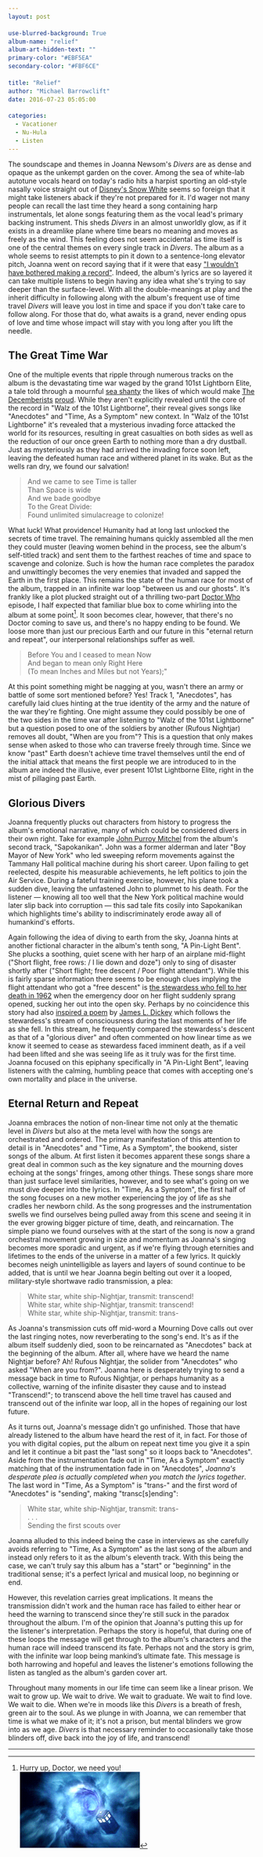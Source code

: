 ```yaml
---
layout: post

use-blurred-background: True
album-name: "relief"
album-art-hidden-text: ""
primary-color: "#EBF5EA"
secondary-color: "#FBF6CE"

title: "Relief"
author: "Michael Barrowclift"
date: 2016-07-23 05:05:00

categories:
  - Vacationer
  - Nu-Hula
  - Listen
---
```


The soundscape and themes in Joanna Newsom's *Divers* are as dense and opaque as the unkempt garden on the cover. Among the sea of white-lab autotune vocals heard on today's radio hits a harpist sporting an old-style nasally voice straight out of [Disney's Snow White](https://www.youtube.com/watch?v=KlUbWNpg1os) seems so foreign that it might take listeners aback if they're not prepared for it. I'd wager not many people can recall the last time they heard a song containing harp instrumentals, let alone songs featuring them as the vocal lead's primary backing instrument. This sheds *Divers* in an almost unworldly glow, as if it exists in a dreamlike plane where time bears no meaning and moves as freely as the wind. This feeling does not seem accidental as time itself is one of the central themes on every single track in *Divers*. The album as a whole seems to resist attempts to pin it down to a sentence-long elevator pitch, Joanna went on record saying that if it were that easy ["I wouldn't have bothered making a record"](http://www.thefader.com/2015/10/19/joanna-newsom-divers-interview). Indeed, the album's lyrics are so layered it can take multiple listens to begin having any idea what she's trying to say deeper than the surface-level. With all the double-meanings at play and the inherit difficulty in following along with the album's frequent use of time travel *Divers* will leave you lost in time and space if you don't take care to follow along. For those that do, what awaits is a grand, never ending opus of love and time whose impact will stay with you long after you lift the needle.

The Great Time War
------------------

One of the multiple events that ripple through numerous tracks on the album is the devastating time war waged by the grand 101st Lightborn Elite, a tale told through a mournful [sea shanty](https://www.youtube.com/watch?v=DKF-nKnn6VU) the likes of which would make [The Decemberists](https://www.youtube.com/watch?v=0WH2JRfLRP0) [proud](https://www.youtube.com/watch?v=t0CR1IJKMPo). While they aren't explicitly revealed until the core of the record in "Walz of the 101st Lightborne”, their reveal gives songs like "Anecdotes" and "Time, As a Symptom" new context. In "Walz of the 101st Lightborne" it's revealed that a mysterious invading force attacked the world for its resources, resulting in great casualties on both sides as well as the reduction of our once green Earth to nothing more than a dry dustball. Just as mysteriously as they had arrived the invading force soon left, leaving the defeated human race and withered planet in its wake. But as the wells ran dry, we found our salvation!

> And we came to see Time is taller  
> Than Space is wide  
> And we bade goodbye  
> To the Great Divide:  
> Found unlimited simulacreage to colonize!

What luck! What providence! Humanity had at long last unlocked the secrets of time travel. The remaining humans quickly assembled all the men they could muster (leaving women behind in the process, see the album's self-titled track) and sent them to the farthest reaches of time and space to scavenge and colonize. Such is how the human race completes the paradox and unwittingly becomes the very enemies that invaded and sapped the Earth in the first place. This remains the state of the human race for most of the album, trapped in an infinite war loop "between us and our ghosts". It's frankly like a plot plucked straight out of a thrilling two-part [Doctor Who](https://en.wikipedia.org/wiki/Doctor_Who) episode, I half expected that familiar blue box to come whirling into the album at some point[^blue-box]. It soon becomes clear, however, that there's no Doctor coming to save us, and there's no happy ending to be found. We loose more than just our precious Earth and our future in this "eternal return and repeat", our interpersonal relationships suffer as well.

> Before You and I ceased to mean Now  
> And began to mean only Right Here  
> (To mean Inches and Miles but not Years);"

At this point something might be nagging at you, wasn't there an army or battle of some sort mentioned before? Yes! Track 1, "Anecdotes", has carefully laid clues hinting at the true identity of the army and the nature of the war they're fighting. One might assume they could possibly be one of the two sides in the time war after listening to "Walz of the 101st Lightborne” but a question posed to one of the soldiers by another (Rufous Nightjar) removes all doubt, "When are you from"? This is a question that only makes sense when asked to those who can traverse freely through time. Since we know "past" Earth doesn't achieve time travel themselves until the end of the initial attack that means the first people we are introduced to in the album are indeed the illusive, ever present 101st Lightborne Elite, right in the mist of pillaging past Earth.

Glorious Divers
---------------

Joanna frequently plucks out characters from history to progress the album's emotional narrative, many of which could be considered divers in their own right. Take for example [John Purroy Mitchel](https://en.wikipedia.org/wiki/John_Purroy_Mitchel) from the album's second track, "Sapokanikan". John was a former alderman and later "Boy Mayor of New York" who led sweeping reform movements against the Tammany Hall political machine during his short career. Upon failing to get reelected, despite his measurable achievements, he left politics to join the Air Service. During a fateful training exercise, however, his plane took a sudden dive, leaving the unfastened John to plummet to his death. For the listener &#8212; knowing all too well that the New York political machine would later slip back into corruption &#8212; this sad tale fits cosily into Sapokanikan which highlights time's ability to indiscriminately erode away all of humankind's efforts.

Again following the idea of diving to earth from the sky, Joanna hints at another fictional character in the album's tenth song, "A Pin-Light Bent". She plucks a soothing, quiet scene with her harp of an airplane mid-flight ("Short flight, free rows: / I lie down and doze") only to sing of disaster shortly after ("Short flight; free descent / Poor flight attendant"). While this is fairly sparse information there seems to be enough clues implying the flight attendant who got a "free descent" is [the stewardess who fell to her death in 1962](http://query.nytimes.com/mem/archive-free/pdf?res=9F05EFD6123CE63ABC4851DFB6678389679EDE) when the emergency door on her flight suddenly sprang opened, sucking her out into the open sky. Perhaps by no coincidence this story had also [inspired a poem](http://www.poetryfoundation.org/poems-and-poets/poems/detail/42716) by [James L. Dickey](http://www.poetryfoundation.org/poems-and-poets/poets/detail/james-l-dickey) which follows the stewardess's stream of consciousness during the last moments of her life as she fell. In this stream, he frequently compared the stewardess's descent as that of a "glorious diver" and often commented on how linear time as we know it seemed to cease as stewardess faced imminent death, as if a veil had been lifted and she was seeing life as it truly was for the first time. Joanna focused on this epiphany specifically in "A Pin-Light Bent", leaving listeners with the calming, humbling peace that comes with accepting one's own mortality and place in the universe.

Eternal Return and Repeat
-------------------------

Joanna embraces the notion of non-linear time not only at the thematic level in *Divers* but also at the meta level with how the songs are orchestrated and ordered. The primary manifestation of this attention to detail is in "Anecdotes" and "Time, As a Symptom", the bookend, sister songs of the album. At first listen it becomes apparent these songs share a great deal in common such as the key signature and the mourning doves echoing at the songs' fringes, among other things. These songs share more than just surface level similarities, however, and to see what's going on we must dive deeper into the lyrics. In "Time, As a Symptom", the first half of the song focuses on a new mother experiencing the joy of life as she cradles her newborn child. As the song progresses and the instrumentation swells we find ourselves being pulled away from this scene and seeing it in the ever growing bigger picture of time, death, and reincarnation. The simple piano we found ourselves with at the start of the song is now a grand orchestral movement growing in size and momentum as Joanna's singing becomes more sporadic and urgent, as if we're flying through eternities and lifetimes to the ends of the universe in a matter of a few lyrics. It quickly becomes neigh unintelligible as layers and layers of sound continue to be added, that is until we hear Joanna begin belting out over it a looped, military-style shortwave radio transmission, a plea:

> White star, white ship-Nightjar, transmit: transcend!  
> White star, white ship-Nightjar, transmit: transcend!  
> White star, white ship-Nightjar, transmit: trans-

As Joanna's transmission cuts off mid-word a Mourning Dove calls out over the last ringing notes, now reverberating to the song's end. It's as if the album itself suddenly died, soon to be reincarnated as "Anecdotes" back at the beginning of the album. After all, where have we heard the name Nightjar before? Ah! Rufous Nightjar, the solider from "Anecdotes" who asked "When are you from?". Joanna here is desperately trying to send a message back in time to Rufous Nightjar, or perhaps humanity as a collective, warning of the infinite disaster they cause and to instead "Transcend!"; to transcend above the hell time travel has caused and transcend out of the infinite war loop, all in the hopes of regaining our lost future.

As it turns out, Joanna's message didn't go unfinished. Those that have already listened to the album have heard the rest of it, in fact. For those of you with digital copies, put the album on repeat next time you give it a spin and let it continue a bit past the "last song" so it loops back to "Anecdotes". Aside from the instrumentation fade out in "Time, As a Symptom" exactly matching that of the instrumentation fade in on "Anecdotes", *Joanna's desperate plea is actually completed when you match the lyrics together*. The last word in "Time, As a Symptom" is "trans-" and the first word of "Anecdotes" is "sending", making "transc[s]ending":

> White star, white ship-Nightjar, transmit: trans-  
> . . .  
> Sending the first scouts over

Joanna alluded to this indeed being the case in interviews as she carefully avoids referring to "Time, As a Symptom" as the last song of the album and instead only refers to it as the album's eleventh track. With this being the case, we can't truly say this album has a "start" or "beginning" in the traditional sense; it's a perfect lyrical and musical loop, no beginning or end.

However, this revelation carries great implications. It means the transmission didn't work and the human race has failed to either hear or heed the warning to transcend since they're still suck in the paradox throughout the album. I'm of the opinion that Joanna's putting this up for the listener's interpretation. Perhaps the story is hopeful, that during one of these loops the message will get through to the album's characters and the human race will indeed transcend its fate. Perhaps not and the story is grim, with the infinite war loop being mankind’s ultimate fate. This message is both harrowing and hopeful and leaves the listener's emotions following the listen as tangled as the album's garden cover art.

Throughout many moments in our life time can seem like a linear prison. We wait to grow up. We wait to drive. We wait to graduate. We wait to find love. We wait to die. When we're in moods like this *Divers* is a breath of fresh, green air to the soul. As we plunge in with Joanna, we can remember that time is what we make of it; it's not a prison, but mental blinders we grow into as we age. *Divers* is that necessary reminder to occasionally take those blinders off, dive back into the joy of life, and transcend!

----------

[^blue-box]: Hurry up, Doctor, we need you! <br><img style="text-align:left;display:inline-block;" src="/images/assets/divers/the-doctor.gif" />